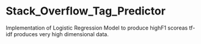 # Stack_Overflow_Tag_Predictor
Implementation of Logistic Regression Model to produce highF1 scoreas tf-idf produces very high dimensional data.
